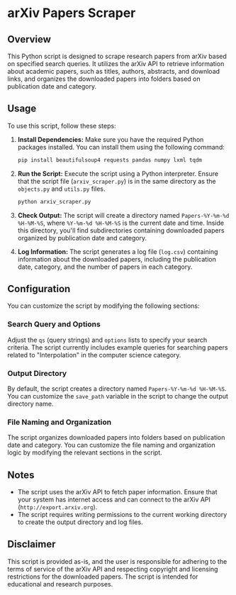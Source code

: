 # arXiv Papers Scraper

## Overview
This Python script is designed to scrape research papers from arXiv based on specified search queries. It utilizes the arXiv API to retrieve information about academic papers, such as titles, authors, abstracts, and download links, and organizes the downloaded papers into folders based on publication date and category.

## Usage
To use this script, follow these steps:

1. **Install Dependencies:** Make sure you have the required Python packages installed. You can install them using the following command:
    ```bash
    pip install beautifulsoup4 requests pandas numpy lxml tqdm
    ```

2. **Run the Script:** Execute the script using a Python interpreter. Ensure that the script file (`arxiv_scraper.py`) is in the same directory as the `objects.py` and `utils.py` files.
    ```bash
    python arxiv_scraper.py
    ```

3. **Check Output:** The script will create a directory named `Papers-%Y-%m-%d %H-%M-%S`, where `%Y-%m-%d %H-%M-%S` is the current date and time. Inside this directory, you'll find subdirectories containing downloaded papers organized by publication date and category.

4. **Log Information:** The script generates a log file (`log.csv`) containing information about the downloaded papers, including the publication date, category, and the number of papers in each category.

## Configuration
You can customize the script by modifying the following sections:

### Search Query and Options
Adjust the `qs` (query strings) and `options` lists to specify your search criteria. The script currently includes example queries for searching papers related to "Interpolation" in the computer science category.

### Output Directory
By default, the script creates a directory named `Papers-%Y-%m-%d %H-%M-%S`. You can customize the `save_path` variable in the script to change the output directory name.

### File Naming and Organization
The script organizes downloaded papers into folders based on publication date and category. You can customize the file naming and organization logic by modifying the relevant sections in the script.

## Notes
- The script uses the arXiv API to fetch paper information. Ensure that your system has internet access and can connect to the arXiv API (`http://export.arxiv.org`).
- The script requires writing permissions to the current working directory to create the output directory and log files.

## Disclaimer
This script is provided as-is, and the user is responsible for adhering to the terms of service of the arXiv API and respecting copyright and licensing restrictions for the downloaded papers. The script is intended for educational and research purposes.